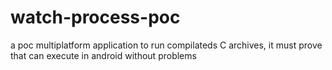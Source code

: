 # watch-process-poc
a poc multiplatform application to run compilateds C archives, it must prove that can execute in android without problems

